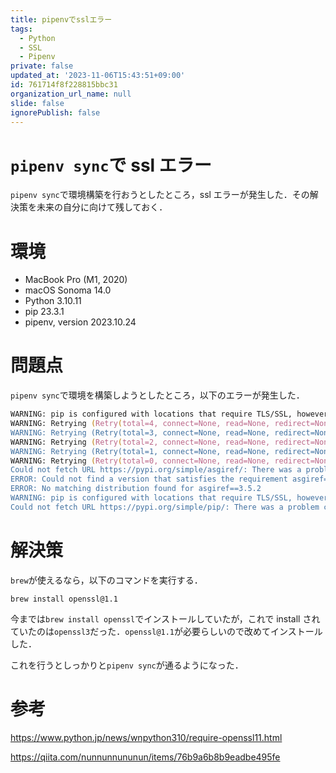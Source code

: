 ```yaml
---
title: pipenvでsslエラー
tags:
  - Python
  - SSL
  - Pipenv
private: false
updated_at: '2023-11-06T15:43:51+09:00'
id: 761714f8f228815bbc31
organization_url_name: null
slide: false
ignorePublish: false
---
```


# `pipenv sync`で ssl エラー

`pipenv sync`で環境構築を行おうとしたところ，ssl エラーが発生した．その解決策を未来の自分に向けて残しておく．

# 環境

-   MacBook Pro (M1, 2020)
-   macOS Sonoma 14.0
-   Python 3.10.11
-   pip 23.3.1
-   pipenv, version 2023.10.24

# 問題点

`pipenv sync`で環境を構築しようとしたところ，以下のエラーが発生した．

```zsh
WARNING: pip is configured with locations that require TLS/SSL, however the ssl module in Python is not available.
WARNING: Retrying (Retry(total=4, connect=None, read=None, redirect=None, status=None)) after connection broken by 'SSLError("Can't connect to HTTPS URL because the SSL module is not available.")': /simple/asgiref/
WARNING: Retrying (Retry(total=3, connect=None, read=None, redirect=None, status=None)) after connection broken by 'SSLError("Can't connect to HTTPS URL because the SSL module is not available.")': /simple/asgiref/
WARNING: Retrying (Retry(total=2, connect=None, read=None, redirect=None, status=None)) after connection broken by 'SSLError("Can't connect to HTTPS URL because the SSL module is not available.")': /simple/asgiref/
WARNING: Retrying (Retry(total=1, connect=None, read=None, redirect=None, status=None)) after connection broken by 'SSLError("Can't connect to HTTPS URL because the SSL module is not available.")': /simple/asgiref/
WARNING: Retrying (Retry(total=0, connect=None, read=None, redirect=None, status=None)) after connection broken by 'SSLError("Can't connect to HTTPS URL because the SSL module is not available.")': /simple/asgiref/
Could not fetch URL https://pypi.org/simple/asgiref/: There was a problem confirming the ssl certificate: HTTPSConnectionPool(host='pypi.org', port=443): Max retries exceeded with url: /simple/asgiref/ (Caused by SSLError("Can't connect to HTTPS URL because the SSL module is not available.")) - skipping
ERROR: Could not find a version that satisfies the requirement asgiref==3.5.2 (from versions: none)
ERROR: No matching distribution found for asgiref==3.5.2
WARNING: pip is configured with locations that require TLS/SSL, however the ssl module in Python is not available.
Could not fetch URL https://pypi.org/simple/pip/: There was a problem confirming the ssl certificate: HTTPSConnectionPool(host='pypi.org', port=443): Max retries exceeded with url: /simple/pip/ (Caused by SSLError("Can't connect to HTTPS URL because the SSL module is not available.")) - skipping
```

# 解決策

`brew`が使えるなら，以下のコマンドを実行する．

```zsh:terminal
brew install openssl@1.1
```

今までは`brew install openssl`でインストールしていたが，これで install されていたのは`openssl3`だった．`openssl@1.1`が必要らしいので改めてインストールした．

これを行うとしっかりと`pipenv sync`が通るようになった．

# 参考

https://www.python.jp/news/wnpython310/require-openssl11.html

https://qiita.com/nunnunnununun/items/76b9a6b8b9eadbe495fe
